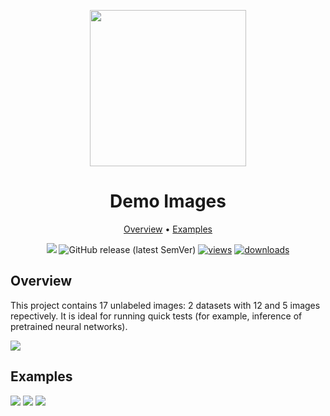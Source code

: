 <div align="center" markdown> 

<img src="https://i.imgur.com/UdBujFN.png" width="250" /> <br>

# Demo Images  

<p align="center">

  <a href="#overview">Overview</a> •
  <a href="#examples">Examples</a>
</p>

[![](https://img.shields.io/badge/slack-chat-green.svg?logo=slack)](https://supervise.ly/slack) 
![GitHub release (latest SemVer)](https://img.shields.io/github/v/release/supervisely-ecosystem/demo-images)
[![views](https://app.supervise.ly/img/badges/views/supervisely-ecosystem/demo-images)](https://supervise.ly)
[![downloads](https://app.supervise.ly/img/badges/downloads/supervisely-ecosystem/demo-images)](https://supervise.ly)

</div>


## Overview 

This project contains 17 unlabeled images: 2 datasets with 12 and 5 images repectively. It is ideal for running quick tests (for example, inference of pretrained neural networks). 

![](https://i.imgur.com/40RLUIO.jpg)

## Examples

![](https://i.imgur.com/khOhAVj.jpg) ![](https://i.imgur.com/02PyBkp.jpg) ![](https://i.imgur.com/4uWEESK.jpg)
